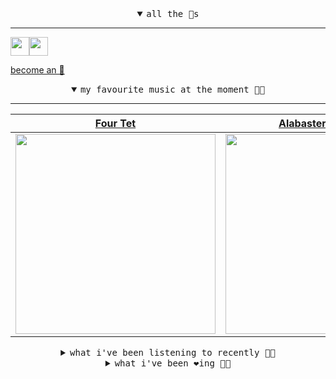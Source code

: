 <details open>

<summary align="center"><samp>all the 🥚s</samp></summary>
<hr />

<a href="https://github.com/pvinis"><img src="https://avatars0.githubusercontent.com/u/100233?s=90&v=4" width="30" height="30" /><a href="https://github.com/bitttttten"><img src="https://avatars2.githubusercontent.com/u/19930241?s=90&u=2aef7cbf4a59d361894145c97676391ec46fea4d&v=4" width="30" height="30" />

<samp><a href="https://github.com/bitttttten/bitttttten/stargazers">become an 🥚</a></samp>

</details>

<details open>

<summary align="center"><samp>my favourite music at the moment 🎵🎶</samp></summary>
<hr />

<!-- toc -->

| [Four Tet](https://open.spotify.com/artist/7Eu1txygG6nJttLHbZdQOh)                                                                                               | [Alabaster DePlume](https://open.spotify.com/artist/3LfKt6bEMIfFIEryeai8Mm)                                                                                      | [Julianna Barwick](https://open.spotify.com/artist/0HWfFWL4vVrbaBQqxVCwCi)                                                                                       | [Phoebe Bridgers](https://open.spotify.com/artist/1r1uxoy19fzMxunt3ONAkG)                                                                                        |
| ---------------------------------------------------------------------------------------------------------------------------------------------------------------- | ---------------------------------------------------------------------------------------------------------------------------------------------------------------- | ---------------------------------------------------------------------------------------------------------------------------------------------------------------- | ---------------------------------------------------------------------------------------------------------------------------------------------------------------- |
| [<img src="https://i.scdn.co/image/f96458025a0640bf1d3c8f764a42ec21d4db1eae" width="320" height="auto">](https://open.spotify.com/artist/7Eu1txygG6nJttLHbZdQOh) | [<img src="https://i.scdn.co/image/8dcd7c992f677beb7e1e6140537a0c6fcf82f57f" width="320" height="auto">](https://open.spotify.com/artist/3LfKt6bEMIfFIEryeai8Mm) | [<img src="https://i.scdn.co/image/832c1d817b3ab1e847d78fe290ab1d7184fc1f70" width="320" height="auto">](https://open.spotify.com/artist/0HWfFWL4vVrbaBQqxVCwCi) | [<img src="https://i.scdn.co/image/1c90d650ee787a51e18e475584b595c9234eac48" width="320" height="auto">](https://open.spotify.com/artist/1r1uxoy19fzMxunt3ONAkG) |

<!-- tocstop -->

</details>

<details>

<summary align="center"><samp>what i've been listening to recently 🎵🎶</samp></summary>
<hr />

<!-- toc -->

| [Promise You'll Haunt Me<br />Auscultation](https://open.spotify.com/track/3ZNoKpRGsNc2xK7yPbg5aI)                                                              | [Landlocked<br />Capitol K](https://open.spotify.com/track/23QUBd5ZfFw0fI3UepHHx1)                                                                              | [Are These My Memories?<br />Steve Hiett](https://open.spotify.com/track/1NPf5FCRtTxNlm5XGhkKhw)                                                                | [Riga Black<br />Chuck Johnson](https://open.spotify.com/track/4miineBX8oWAros8wgRz3Y)                                                                          |
| --------------------------------------------------------------------------------------------------------------------------------------------------------------- | --------------------------------------------------------------------------------------------------------------------------------------------------------------- | --------------------------------------------------------------------------------------------------------------------------------------------------------------- | --------------------------------------------------------------------------------------------------------------------------------------------------------------- |
| [<img src="https://i.scdn.co/image/ab6772690000dd22b271be0ae6fc08983ec1d589" width="320" height="auto">](https://open.spotify.com/track/3ZNoKpRGsNc2xK7yPbg5aI) | [<img src="https://i.scdn.co/image/dded64941400bb9d1ee93c9904e14d8b72587b2c" width="320" height="auto">](https://open.spotify.com/track/23QUBd5ZfFw0fI3UepHHx1) | [<img src="https://i.scdn.co/image/386dae77f95fd33a7f7f17fdde277abc69ba88ee" width="320" height="auto">](https://open.spotify.com/track/1NPf5FCRtTxNlm5XGhkKhw) | [<img src="https://i.scdn.co/image/1f5a83875323b8137d94c38caf91f22e54a1a9bf" width="320" height="auto">](https://open.spotify.com/track/4miineBX8oWAros8wgRz3Y) |

<!-- tocstop -->

</details>

<details>

<summary align="center"><samp>what i've been ❤️ing 🎵🎶</samp></summary>
<hr />

<!-- toc -->

| [An Intention - Cumulonimbus R…<br />Kaitlyn Aurelia Smith](https://open.spotify.com/album/4rGqASFYWJRaLYmJFoCTy9)                                              | [Diving Platform<br />Nonkeen](https://open.spotify.com/album/5R7DE49oUMpLHuwsE1BrxB)                                                                           | [The Spell - Burial Mix<br />Charles Webster](https://open.spotify.com/album/2gnjTYeX2SX1aMy0tkzVcr)                                                            | [Flow<br />Kelly Lee Owens](https://open.spotify.com/album/3DzlkHEQtb0ABoxze4Zxi7)                                                                              |
| --------------------------------------------------------------------------------------------------------------------------------------------------------------- | --------------------------------------------------------------------------------------------------------------------------------------------------------------- | --------------------------------------------------------------------------------------------------------------------------------------------------------------- | --------------------------------------------------------------------------------------------------------------------------------------------------------------- |
| [<img src="https://i.scdn.co/image/ab67616d0000b2734a78e0a04285836d30c60b06" width="320" height="auto">](https://open.spotify.com/album/4rGqASFYWJRaLYmJFoCTy9) | [<img src="https://i.scdn.co/image/ab67616d0000b273debecffdd973ee7b45ad713e" width="320" height="auto">](https://open.spotify.com/album/5R7DE49oUMpLHuwsE1BrxB) | [<img src="https://i.scdn.co/image/ab67616d0000b2730b76ba5307ea7a96459fc6c3" width="320" height="auto">](https://open.spotify.com/album/2gnjTYeX2SX1aMy0tkzVcr) | [<img src="https://i.scdn.co/image/ab67616d0000b273b77946b57299698e3ef1a6ee" width="320" height="auto">](https://open.spotify.com/album/3DzlkHEQtb0ABoxze4Zxi7) |

<!-- tocstop -->

</details>
